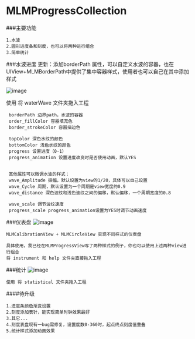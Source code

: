 # MLMProgressCollection
###主要功能

    1.水波
    2.圆形进度条和刻度，也可以将两种进行组合
    3.简单统计
    
###水波进度
更新：添加borderPath 属性，可以自定义水波的容器，也在UIView+MLMBorderPath中提供了集中容器样式，使用者也可以自己在其中添加样式

![image](https://github.com/MengLiMing/MLMCircleProgress/blob/master/waterWave.gif)

 使用 将 waterWave 文件夹拖入工程
     
     borderPath 边界path，水波的容器
     order_fillColor 容器填充色
     border_strokeColor 容器描边色     
     
     topColor 深色水纹的颜色
     bottomColor 浅色水纹的颜色
     progress 设置进度（0-1）
     progress_animation 设置进度改变时是否使用动画，默认YES
    
    
     其他属性可以微调水波的样式：
     wave_Amplitude 振幅，默认设置为view的1/20，具体可以自己设置
     wave_Cycle 周期，默认设置为一个周期是view宽度的0.9
     wave_distance 深色波纹和浅色波纹之间的偏移，默认偏移，一个周期宽度的0.8
    
     wave_scale 调节波纹速度
     progress_scale progress_animation设置为YES时调节动画速度


###仪表盘
![image](https://github.com/MengLiMing/MLMCircleProgress/blob/master/instrument.gif)

    MLMCalibrationView + MLMCircleView 实现不同样式的仪表盘
    
    具体使用，我已经在MLMProgressView写了两种样式的例子，你也可以使用上述两种view进行组合
    将 instrument 和 help 文件夹直接拖入工程


###统计
![image](https://github.com/MengLiMing/MLMCircleProgress/blob/master/Statistical.png)

    使用 将 statistical 文件夹拖入工程
    
####待升级

    1.进度条颜色渐变设置
    2.刻度添加表针，能实现简单时钟效果最好
    3.其它...
    4.刻度表盘现有一bug需修复，设置度数0-360时，起点终点刻度值重叠
    5.统计样式添加动画效果
